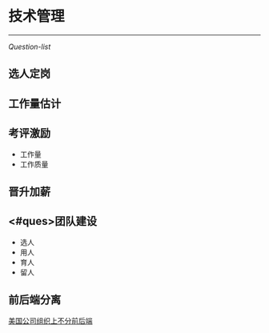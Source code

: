 技术管理
=
---
<a name="ques">*Question-list*</a>  

选人定岗
-
工作量估计
-
考评激励
-
- 工作量  
- 工作质量  

晋升加薪
-
<#ques>团队建设
-
- 选人  
- 用人  
- 育人  
- 留人

前后端分离
-
[美国公司组织上不分前后端](frontback.md "只有中国公司分前后端团队")


